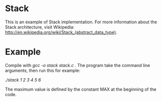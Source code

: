 Stack
=====

This is an example of Stack implementation.
For more information about the Stack architecture, visit Wikipedia: http://en.wikipedia.org/wiki/Stack_(abstract_data_type).

Example
===

Compile with <i>gcc -o stack stack.c</i> .
The program take the command line arguments, then run this for example:

<i>./stack 1 2 3 4 5 6</i>

The maximum value is defined by the constant MAX at the beginning of the code.
